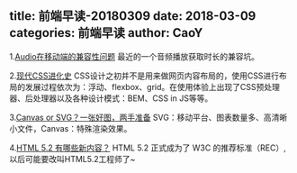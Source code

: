 title: 前端早读-20180309
date: 2018-03-09
categories: 前端早读
author: CaoY
---

1.[Audio在移动端的兼容性问题](https://www.jianshu.com/p/b26cdf3a96f2)
最近的一个音频播放获取时长的兼容坑。

2.[现代CSS进化史](https://segmentfault.com/a/1190000013191860)
CSS设计之初并不是用来做网页内容布局的，使用CSS进行布局的发展过程依次为：浮动、flexbox、grid。在使用体验上出现了CSS预处理器、后处理器以及各种设计模式：BEM、CSS in JS等等。

3.[Canvas or SVG？一张好图，两手准备](https://zhuanlan.zhihu.com/p/33093211)
SVG：移动平台、图表数量多、高清晰小文件，Canvas：特殊渲染效果。

4.[HTML 5.2 有哪些新内容？](https://juejin.im/post/5a5dab05518825734107edda)
HTML 5.2 正式成为了 W3C 的推荐标准（REC）,以后可能要改叫HTML5.2工程师了~